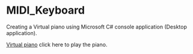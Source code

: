 # MIDI_Keyboard
Creating a Virtual piano using Microsoft C# console application (Desktop application).

[Virtual piano](https://xd.adobe.com/view/83a3f486-cabf-4903-a71a-23adab84f7bf-d6f0/) click here to play the piano.
